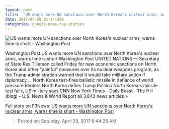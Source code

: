 ```yaml
---
layout: post
title:  "US wants more UN sanctions over North Korea's nuclear arms, warns time is short - Washington Post"
date: 2017-04-29 01:44:28Z
categories: google-news-top-stories
---
```


![US wants more UN sanctions over North Korea's nuclear arms, warns time is short - Washington Post](https://img.washingtonpost.com/rf/image_1484w/2010-2019/WashingtonPost/2017/04/28/National-Security/Images/2017-04-24T130643Z_1648007701_RC1E68D56100_RTRMADP_3_USA-TRUMP-HIGHLIGHTS.jpg)

Washington Post US wants more UN sanctions over North Korea's nuclear arms, warns time is short Washington Post UNITED NATIONS — Secretary of State Rex Tillerson called Friday for new economic sanctions on North Korea and other “painful” measures over its nuclear weapons program, as the Trump administration warned that it would take military action if diplomacy ... North Korea test-fires ballistic missile in defiance of world pressure Reuters North Korea defies Trump Politico North Korea's missile test fails, US military says CNN New York Times - Daily Beast - The Hill (blog) - U.S. News & World Report all 3,842 news articles »


Full story on F3News: [US wants more UN sanctions over North Korea's nuclear arms, warns time is short - Washington Post](http://www.f3nws.com/n/NEgDB)

> Posted on: Saturday, April 29, 2017 6:44:28 AM
